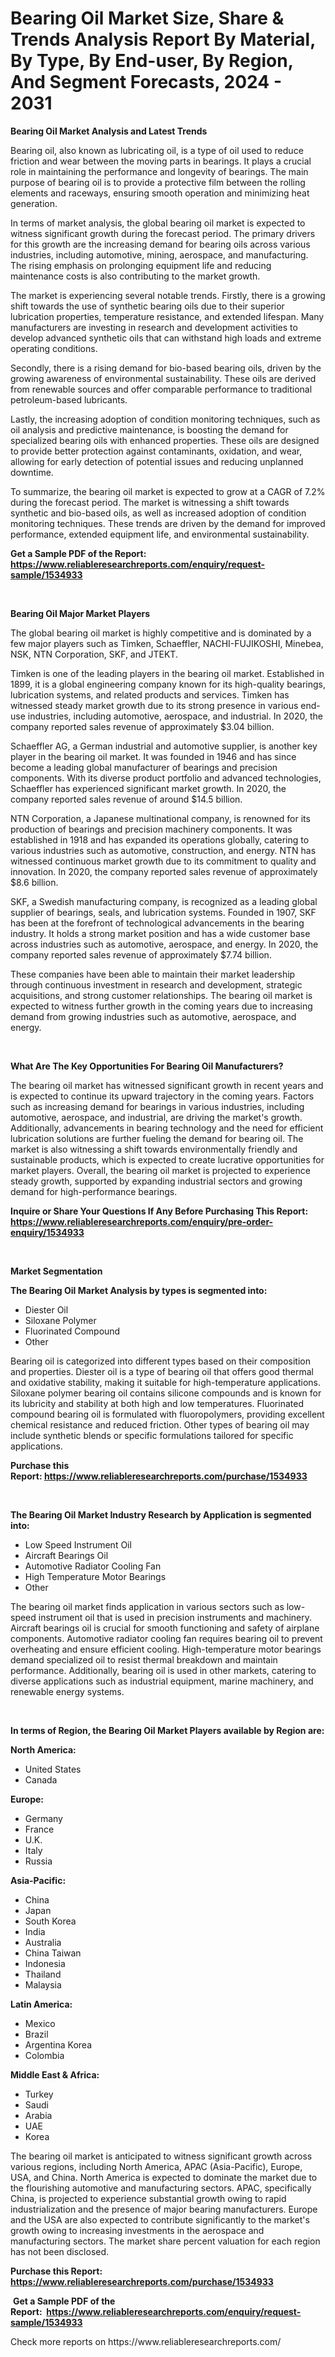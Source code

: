 <p><h1>Bearing Oil Market Size, Share & Trends Analysis Report By Material, By Type, By End-user, By Region, And Segment Forecasts, 2024 - 2031</h1></p><p><strong>Bearing Oil Market Analysis and Latest Trends</strong></p>
<p><p>Bearing oil, also known as lubricating oil, is a type of oil used to reduce friction and wear between the moving parts in bearings. It plays a crucial role in maintaining the performance and longevity of bearings. The main purpose of bearing oil is to provide a protective film between the rolling elements and raceways, ensuring smooth operation and minimizing heat generation.</p><p>In terms of market analysis, the global bearing oil market is expected to witness significant growth during the forecast period. The primary drivers for this growth are the increasing demand for bearing oils across various industries, including automotive, mining, aerospace, and manufacturing. The rising emphasis on prolonging equipment life and reducing maintenance costs is also contributing to the market growth.</p><p>The market is experiencing several notable trends. Firstly, there is a growing shift towards the use of synthetic bearing oils due to their superior lubrication properties, temperature resistance, and extended lifespan. Many manufacturers are investing in research and development activities to develop advanced synthetic oils that can withstand high loads and extreme operating conditions.</p><p>Secondly, there is a rising demand for bio-based bearing oils, driven by the growing awareness of environmental sustainability. These oils are derived from renewable sources and offer comparable performance to traditional petroleum-based lubricants.</p><p>Lastly, the increasing adoption of condition monitoring techniques, such as oil analysis and predictive maintenance, is boosting the demand for specialized bearing oils with enhanced properties. These oils are designed to provide better protection against contaminants, oxidation, and wear, allowing for early detection of potential issues and reducing unplanned downtime.</p><p>To summarize, the bearing oil market is expected to grow at a CAGR of 7.2% during the forecast period. The market is witnessing a shift towards synthetic and bio-based oils, as well as increased adoption of condition monitoring techniques. These trends are driven by the demand for improved performance, extended equipment life, and environmental sustainability.</p></p>
<p><strong>Get a Sample PDF of the Report:&nbsp; <a href="https://www.reliableresearchreports.com/enquiry/request-sample/1534933">https://www.reliableresearchreports.com/enquiry/request-sample/1534933</a></strong></p>
<p>&nbsp;</p>
<p><strong>Bearing Oil Major Market Players</strong></p>
<p><p>The global bearing oil market is highly competitive and is dominated by a few major players such as Timken, Schaeffler, NACHI-FUJIKOSHI, Minebea, NSK, NTN Corporation, SKF, and JTEKT. </p><p>Timken is one of the leading players in the bearing oil market. Established in 1899, it is a global engineering company known for its high-quality bearings, lubrication systems, and related products and services. Timken has witnessed steady market growth due to its strong presence in various end-use industries, including automotive, aerospace, and industrial. In 2020, the company reported sales revenue of approximately $3.04 billion.</p><p>Schaeffler AG, a German industrial and automotive supplier, is another key player in the bearing oil market. It was founded in 1946 and has since become a leading global manufacturer of bearings and precision components. With its diverse product portfolio and advanced technologies, Schaeffler has experienced significant market growth. In 2020, the company reported sales revenue of around $14.5 billion.</p><p>NTN Corporation, a Japanese multinational company, is renowned for its production of bearings and precision machinery components. It was established in 1918 and has expanded its operations globally, catering to various industries such as automotive, construction, and energy. NTN has witnessed continuous market growth due to its commitment to quality and innovation. In 2020, the company reported sales revenue of approximately $8.6 billion.</p><p>SKF, a Swedish manufacturing company, is recognized as a leading global supplier of bearings, seals, and lubrication systems. Founded in 1907, SKF has been at the forefront of technological advancements in the bearing industry. It holds a strong market position and has a wide customer base across industries such as automotive, aerospace, and energy. In 2020, the company reported sales revenue of approximately $7.74 billion.</p><p>These companies have been able to maintain their market leadership through continuous investment in research and development, strategic acquisitions, and strong customer relationships. The bearing oil market is expected to witness further growth in the coming years due to increasing demand from growing industries such as automotive, aerospace, and energy.</p></p>
<p>&nbsp;</p>
<p><strong>What Are The Key Opportunities For Bearing Oil Manufacturers?</strong></p>
<p><p>The bearing oil market has witnessed significant growth in recent years and is expected to continue its upward trajectory in the coming years. Factors such as increasing demand for bearings in various industries, including automotive, aerospace, and industrial, are driving the market's growth. Additionally, advancements in bearing technology and the need for efficient lubrication solutions are further fueling the demand for bearing oil. The market is also witnessing a shift towards environmentally friendly and sustainable products, which is expected to create lucrative opportunities for market players. Overall, the bearing oil market is projected to experience steady growth, supported by expanding industrial sectors and growing demand for high-performance bearings.</p></p>
<p><strong>Inquire or Share Your Questions If Any Before Purchasing This Report: <a href="https://www.reliableresearchreports.com/enquiry/pre-order-enquiry/1534933">https://www.reliableresearchreports.com/enquiry/pre-order-enquiry/1534933</a></strong></p>
<p>&nbsp;</p>
<p><strong>Market Segmentation</strong></p>
<p><strong>The Bearing Oil Market Analysis by types is segmented into:</strong></p>
<p><ul><li>Diester Oil</li><li>Siloxane Polymer</li><li>Fluorinated Compound</li><li>Other</li></ul></p>
<p><p>Bearing oil is categorized into different types based on their composition and properties. Diester oil is a type of bearing oil that offers good thermal and oxidative stability, making it suitable for high-temperature applications. Siloxane polymer bearing oil contains silicone compounds and is known for its lubricity and stability at both high and low temperatures. Fluorinated compound bearing oil is formulated with fluoropolymers, providing excellent chemical resistance and reduced friction. Other types of bearing oil may include synthetic blends or specific formulations tailored for specific applications.</p></p>
<p><strong>Purchase this Report:&nbsp;<a href="https://www.reliableresearchreports.com/purchase/1534933">https://www.reliableresearchreports.com/purchase/1534933</a></strong></p>
<p>&nbsp;</p>
<p><strong>The Bearing Oil Market Industry Research by Application is segmented into:</strong></p>
<p><ul><li>Low Speed Instrument Oil</li><li>Aircraft Bearings Oil</li><li>Automotive Radiator Cooling Fan</li><li>High Temperature Motor Bearings</li><li>Other</li></ul></p>
<p><p>The bearing oil market finds application in various sectors such as low-speed instrument oil that is used in precision instruments and machinery. Aircraft bearings oil is crucial for smooth functioning and safety of airplane components. Automotive radiator cooling fan requires bearing oil to prevent overheating and ensure efficient cooling. High-temperature motor bearings demand specialized oil to resist thermal breakdown and maintain performance. Additionally, bearing oil is used in other markets, catering to diverse applications such as industrial equipment, marine machinery, and renewable energy systems.</p></p>
<p>&nbsp;</p>
<p><strong>In terms of Region, the Bearing Oil Market Players available by Region are:</strong></p>
<p>
    <p> <strong> North America: </strong>
        <ul>
            <li>United States</li>
            <li>Canada</li>
        </ul>
        </p> 
    <p> <strong> Europe: </strong>
        <ul>
            <li>Germany</li>
            <li>France</li>
            <li>U.K.</li>
            <li>Italy</li>
            <li>Russia</li>
        </ul>
        </p> 
    <p> <strong> Asia-Pacific: </strong>
        <ul>
            <li>China</li>
            <li>Japan</li>
            <li>South Korea</li>
            <li>India</li>
            <li>Australia</li>
            <li>China Taiwan</li>
            <li>Indonesia</li>
            <li>Thailand</li>
            <li>Malaysia</li>
        </ul>
        </p> 
    <p> <strong> Latin America: </strong>
        <ul>
            <li>Mexico</li>
            <li>Brazil</li>
            <li>Argentina Korea</li>
            <li>Colombia</li>
        </ul>
        </p> 
    <p> <strong> Middle East & Africa: </strong>
        <ul>
            <li>Turkey</li>
            <li>Saudi</li>
            <li>Arabia</li>
            <li>UAE</li>
            <li>Korea</li>
        </ul>
    </p>
    </p>
<p><p>The bearing oil market is anticipated to witness significant growth across various regions, including North America, APAC (Asia-Pacific), Europe, USA, and China. North America is expected to dominate the market due to the flourishing automotive and manufacturing sectors. APAC, specifically China, is projected to experience substantial growth owing to rapid industrialization and the presence of major bearing manufacturers. Europe and the USA are also expected to contribute significantly to the market's growth owing to increasing investments in the aerospace and manufacturing sectors. The market share percent valuation for each region has not been disclosed.</p></p>
<p><strong>Purchase this Report: <a href="https://www.reliableresearchreports.com/purchase/1534933">https://www.reliableresearchreports.com/purchase/1534933</a></strong></p>
<p>&nbsp;<strong>Get a Sample PDF of the Report:&nbsp;&nbsp;<a href="https://www.reliableresearchreports.com/enquiry/request-sample/1534933">https://www.reliableresearchreports.com/enquiry/request-sample/1534933</a></strong></p>
<p><strong></strong></p>
<p>Check more reports on https://www.reliableresearchreports.com/</p>